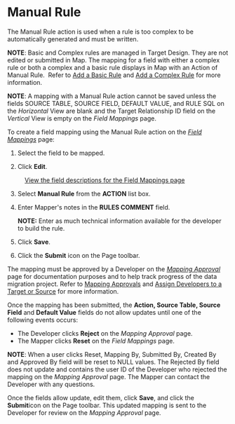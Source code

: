 # Manual Rule

The Manual Rule action is used when a rule is too complex to be
automatically generated and must be written.

<span style="font-weight: bold;">NOTE</span>: Basic and Complex rules
are managed in Target Design. They are not edited or submitted in Map.
The mapping for a field with either a complex rule or both a complex and
a basic rule displays in Map with an Action of Manual Rule.  Refer to
[Add a Basic Rule](../../Design/Use_Cases/Basic_Rules.htm) and [Add a
Complex Rule](../../Design/Use_Cases/Complex_Rules.htm) for more
information.

<span style="font-weight: bold;">NOTE</span>: A mapping with a Manual
Rule action cannot be saved unless the fields SOURCE TABLE, SOURCE
FIELD, DEFAULT VALUE, and RULE SQL on the
<span style="font-style: italic;">Horizontal</span> View are blank and
the Target Relationship ID field on the
<span style="font-style: italic;">Vertical</span> View is empty on the
<span style="font-style: italic;">Field Mappings</span> page.

To create a field mapping using the Manual Rule action on the
<span style="font-style: italic;">[Field
Mappings](../Page_Desc/Field_Mappings_H.htm)</span> page:

1.  Select the field to be mapped.

2.  Click <span style="font-weight: bold;">Edit</span>.
    
        [View the field descriptions for the Field Mappings
    page](../Page_Desc/Field_Mappings_H.htm)

3.  Select **Manual Rule** from the **ACTION** list box.

4.  Enter Mapper's notes in the <span style="font-weight: bold;">RULES
    COMMENT</span> field.
    
    **NOTE:** Enter as much technical information available for the
    developer to build the rule.

5.  Click **Save**.

6.  Click the <span style="font-weight: bold;">Submit</span> icon on the
    Page toolbar.

The mapping must be approved by a Developer on the *[Mapping
Approval](../Page_Desc/Mapping_Approval_H.htm)* page for documentation
purposes and to help track progress of the data migration project. Refer
to <span style="color: #0000ff;">[Mapping
Approvals](Approve_or_Reject_Mappings.htm)</span> and
<span style="color: #0000ff;">[Assign Developers to a Target or
Source](../../Design/Use_Cases/Add_Developers_and%20Business%20Contacts.htm)</span>
for more information.

Once the mapping has been submitted, the **Action, Source Table, Source
Field** and **Default Value** fields do not allow updates until one of
the following events occurs:

  - The Developer clicks **Reject** on the *Mapping Approval* page.
  - The Mapper clicks **Reset** on the *Field Mappings* page.

**NOTE**: When a user clicks Reset, Mapping By, Submitted By, Created By
and Approved By field will be reset to NULL values. The Rejected By
field does not update and contains the user ID of the Developer who
rejected the mapping on the <span style="font-style: italic;">Mapping
Approval</span> page. The Mapper can contact the Developer with any
questions.

Once the fields allow update, edit them, click **Save**, and click the
**Submit**icon on the Page toolbar. This updated mapping is sent to the
Developer for review on the *Mapping Approval* page.
